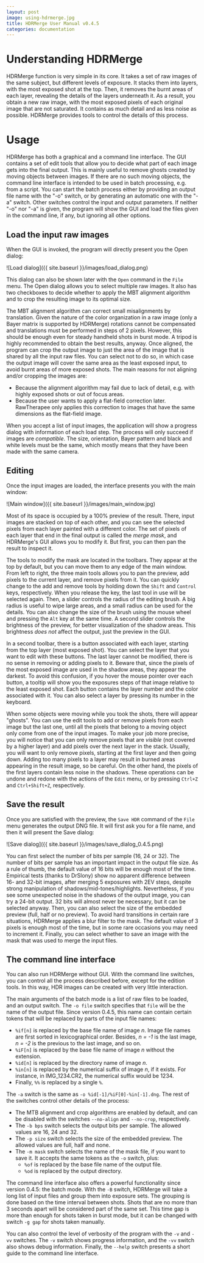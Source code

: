 ```yaml
---
layout: post
image: using-hdrmerge.jpg
title: HDRMerge User Manual v0.4.5
categories: documentation
---
```

# Understanding HDRMerge

HDRMerge function is very simple in its core.
It takes a set of raw images of the same subject, but different levels of exposure.
It stacks them into layers, with the most exposed shot at the top.
Then, it removes the burnt areas of each layer, revealing the details of the layers underneath it.
As a result, you obtain a new raw image, with the most exposed pixels of each original image that are not saturated.
It contains as much detail and as less noise as possible.
HDRMerge provides tools to control the details of this process.

# Usage

HDRMerge has both a graphical and a command line interface.
The GUI contains a set of edit tools that allow you to decide what part of each image gets into the final output.
This is mainly useful to remove ghosts created by moving objects between images.
If there are no such moving objects, the command line interface is intended to be used in batch processing, e.g. from a script.
You can start the batch process either by providing an output file name with the "-o" switch, or by generating an automatic one with the "-a" switch.
Other switches control the input and output parameters.
If neither "-o" nor "-a" is given, the program will show the GUI and load the files given in the command line, if any, but ignoring all other options.

## Load the input raw images

When the GUI is invoked, the program will directly present you the Open dialog:

![Load dialog]({{ site.baseurl }}/images/load_dialog.png)

This dialog can also be shown later with the `Open` command in the `File` menu.
The Open dialog allows you to select multiple raw images.
It also has two checkboxes to decide whether to apply the MBT alignment algorithm and to crop the resulting image to its optimal size.

The MBT alignment algorithm can correct small misalignments by translation.
Given the nature of the color organization in a raw image (only a Bayer matrix is supported by HDRMerge) rotations cannot be compensated and translations must be performed in steps of 2 pixels.
However, this should be enough even for steady handheld shots in burst mode.
A tripod is highly recommended to obtain the best results, anyway.
Once aligned, the program can crop the output image to just the area of the image that is shared by all the input raw files.
You can select not to do so, in which case the output image will cover the same area as the least exposed input, to avoid burnt areas of more exposed shots.
The main reasons for not aligning and/or cropping the images are:

* Because the alignment algorithm may fail due to lack of detail, e.g. with highly exposed shots or out of focus areas.
* Because the user wants to apply a flat-field correction later. RawTherapee only applies this correction to images that have the same dimensions as the flat-field image.

When you accept a list of input images, the application will show a progress dialog with information of each load step.
The process will only succeed if images are _compatible_.
The size, orientation, Bayer pattern and black and white levels must be the same, which mostly means that they have been made with the same camera.

## Editing

Once the input images are loaded, the interface presents you with the main window:

![Main window]({{ site.baseurl }}/images/main_window.jpg)

Most of its space is occupied by a 100% preview of the result.
There, input images are stacked on top of each other, and you can see the selected pixels from each layer painted with a different color.
The set of pixels of each layer that end in the final output is called the _merge mask_, and HDRMerge's GUI allows you to modify it.
But first, you can then pan the result to inspect it.

The tools to modify the mask are located in the toolbars.
They appear at the top by default, but you can move them to any edge of the main window.
From left to right, the three main tools allows you to pan the preview, add pixels to the current layer, and remove pixels from it.
You can quickly change to the add and remove tools by holding down the `Shift` and `Control` keys, respectively.
When you release the key, the last tool in use will be selected again.
Then, a slider controls the radius of the editing brush.
A big radius is useful to wipe large areas, and a small radius can be used for the details.
You can also change the size of the brush using the mouse wheel and pressing the `Alt` key at the same time.
A second slider controls the brightness of the preview, for better visualization of the shadow areas.
This brightness _does not_ affect the output, just the preview in the GUI.

In a second toolbar, there is a button associated with each layer, starting from the top layer (most exposed shot).
You can select the layer that you want to edit with these buttons.
The last layer cannot be modified, there is no sense in removing or adding pixels to it.
Beware that, since the pixels of the most exposed image are used in the shadow areas, they appear the darkest.
To avoid this confusion, if you hover the mouse pointer over each button, a tooltip will show you the exposures steps of that image relative to the least exposed shot.
Each button contains the layer number and the color associated with it.
You can also select a layer by pressing its number in the keyboard.

When some objects were moving while you took the shots, there will appear "ghosts".
You can use the edit tools to add or remove pixels from each image but the last one, until all the pixels that belong to a moving object only come from one of the input images.
To make your job more precise, you will notice that you can only remove pixels that are _visible_ (not covered by a higher layer) and add pixels over the next layer in the stack.
Usually, you will want to only remove pixels, starting at the first layer and then going down.
Adding too many pixels to a layer may result in burned areas appearing in the result image, so be careful.
On the other hand, the pixels of the first layers contain less noise in the shadows.
These operations can be undone and redone with the actions of the `Edit` menu, or by pressing `Ctrl+Z` and `Ctrl+Shift+Z`, respectively.

## Save the result

Once you are satisfied with the preview, the `Save HDR` command of the `File` menu generates the output DNG file.
It will first ask you for a file name, and then it will present the Save dialog:

![Save dialog]({{ site.baseurl }}/images/save_dialog_0.4.5.png)

You can first select the number of bits per sample (16, 24 or 32).
The number of bits per sample has an important impact in the output file size.
As a rule of thumb, the default value of 16 bits will be enough most of the time.
Empirical tests (thanks to DrSlony) show no apparent difference between 16- and 32-bit images, after merging 5 exposures with 2EV steps, despite strong manipulation of shadows/mid-tones/highlights.
Nevertheless, if you see some unexpected noise in the shadows of the output image, you can try a 24-bit output.
32 bits will almost never be necessary, but it can be selected anyway.
Then, you can also select the size of the embedded preview (full, half or no preview).
To avoid hard transitions in certain rare situations, HDRMerge applies a blur filter to the mask.
The default value of 3 pixels is enough most of the time, but in some rare occasions you may need to increment it.
Finally, you can select whether to save an image with the mask that was used to merge the input files.

## The command line interface

You can also run HDRMerge without GUI.
With the command line switches, you can control all the process described before, except for the edition tools.
In this way, HDR images can be created with very little interaction.

The main arguments of the batch mode is a list of raw files to be loaded, and an output switch.
The `-o file` switch specifies that `file` will be the name of the output file.
Since version 0.4.5, this name can contain certain tokens that will be replaced by parts of the input file names:

* `%if[n]` is replaced by the base file name of image _n_. Image file names are first sorted in lexicographical order. Besides, _n = -1_ is the last image, _n = -2_ is the previous to the last image, and so on.
* `%iF[n]` is replaced by the base file name of image _n_ without the extension.
* `%id[n]` is replaced by the directory name of image _n_.
* `%in[n]` is replaced by the numerical suffix of image _n_, if it exists. For instance, in IMG_1234.CR2, the numerical suffix would be 1234.
* Finally, `%%` is replaced by a single `%`.

The `-a` switch is the same as `-o %id[-1]/%iF[0]-%in[-1].dng`.
The rest of the switches control other details of the process:

* The MTB alignment and crop algorithms are enabled by default, and can be disabled with the switches `--no-align` and `--no-crop`, respectively.
* The `-b bps` switch selects the output bits per sample. The allowed values are 16, 24 and 32.
* The `-p size` switch selects the size of the embedded preview. The allowed values are full, half and none.
* The `-m mask` switch selects the name of the mask file, if you want to save it. It accepts the same tokens as the `-o` switch, plus:
  * `%of` is replaced by the base file name of the output file.
  * `%od` is replaced by the output directory.

The command line interface also offers a powerful functionality since version 0.4.5: the batch mode.
With the `-B` switch, HDRMerge will take a long list of input files and group them into exposure sets.
The grouping is done based on the time interval between shots.
Shots that are no more than 3 seconds apart will be considered part of the same set.
This time gap is more than enough for shots taken in burst mode, but it can be changed with switch `-g gap` for shots taken manually.

You can also control the level of verbosity of the program with the `-v` and `-vv` switches.
The `-v` switch shows progress information, and the `-vv` switch also shows debug information.
Finally, the `--help` switch presents a short guide to the command line interface.
